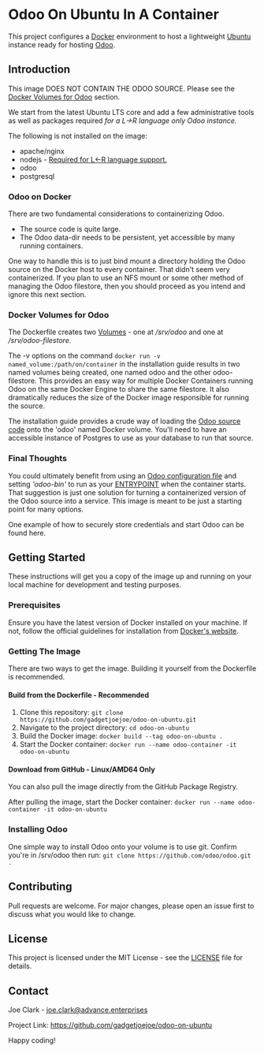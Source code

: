 # Odoo On Ubuntu In A Container
This project configures a [Docker](https://docs.docker.com/) environment to host a lightweight [Ubuntu](https://ubuntu.com/server/docs) instance ready for hosting [Odoo](https://www.odoo.com/documentation/). 

## Introduction
This image DOES NOT CONTAIN THE ODOO SOURCE. Please see the [Docker Volumes for Odoo](https://github.com/gadgetjoejoe/odoo-on-ubuntu#docker-volumes-for-odoo) section.

We start from the latest Ubuntu LTS core and add a few administrative tools as well as packages required *for a L->R language only Odoo instance.*

The following is not installed on the image:
- apache/nginx
- nodejs - [Required for L<-R language support.](https://www.odoo.com/documentation/16.0/administration/install/source.html#:~:text=Download%20and%20install%20nodejs%20and%20npm%20with%20a%20package%20manager.)
- odoo
- postgresql

### Odoo on Docker
There are two fundamental considerations to containerizing Odoo.
- The source code is quite large.
- The Odoo data-dir needs to be persistent, yet accessible by many running containers.

One way to handle this is to just bind mount a directory holding the Odoo source on the Docker host to every container. That didn't seem very containerized.
If you plan to use an NFS mount or some other method of managing the Odoo filestore, then you should proceed as you intend and ignore this next section.

### Docker Volumes for Odoo
The Dockerfile creates two [Volumes](https://docs.docker.com/storage/volumes/) - one at */srv/odoo* and one at */srv/odoo-filestore*.

The -v options on the command ``` docker run -v named_volume:/path/on/container ``` in the installation guide results in two named volumes being created, one named odoo and the other odoo-filestore. This provides an easy way for multiple Docker Containers running Odoo on the same Docker Engine to share the same filestore. It also dramatically reduces the size of the Docker image responsible for running the source.

The installation guide provides a crude way of loading the [Odoo source code](https://github.com/odoo/odoo) onto the 'odoo' named Docker volume. You'll need to have an accessible instance of Postgres to use as your database to run that source.

### Final Thoughts
You could ultimately benefit from using an [Odoo configuration file](https://www.odoo.com/documentation/16.0/developer/reference/cli.html#reference-cmdline-config-file) and setting *'odoo-bin'* to run as your [ENTRYPOINT](https://docs.docker.com/engine/reference/builder/#entrypoint) when the container starts. That suggestion is just one solution for turning a containerized version of the Odoo source into a service. This image is meant to be just a starting point for many options.

One example of how to securely store credentials and start Odoo can be found here.

## Getting Started
These instructions will get you a copy of the image up and running on your local machine for development and testing purposes.

### Prerequisites
Ensure you have the latest version of Docker installed on your machine. If not, follow the official guidelines for installation from [Docker's website](https://docs.docker.com/).

### Getting The Image
There are two ways to get the image. Building it yourself from the Dockerfile is recommended.

#### Build from the Dockerfile - Recommended
1. Clone this repository: ``` git clone https://github.com/gadgetjoejoe/odoo-on-ubuntu.git ```
2. Navigate to the project directory: ``` cd odoo-on-ubuntu ```
3. Build the Docker image: ``` docker build --tag odoo-on-ubuntu . ```
4. Start the Docker container: ``` docker run --name odoo-container -it odoo-on-ubuntu ```

#### Download from GitHub - Linux/AMD64 Only
You can also pull the image directly from the GitHub Package Registry.

After pulling the image, start the Docker container: ``` docker run --name odoo-container -it odoo-on-ubuntu ```

### Installing Odoo
One simple way to install Odoo onto your volume is to use git. Confirm you're in /srv/odoo then run: ``` git clone https://github.com/odoo/odoo.git . ```

## Contributing
Pull requests are welcome. For major changes, please open an issue first to discuss what you would like to change. 

## License
This project is licensed under the MIT License - see the [LICENSE](https://github.com/gadgetjoejoe/odoo-on-ubuntu/LICENSE) file for details. 

## Contact
Joe Clark - joe.clark@advance.enterprises

Project Link: https://github.com/gadgetjoejoe/odoo-on-ubuntu  

Happy coding!

